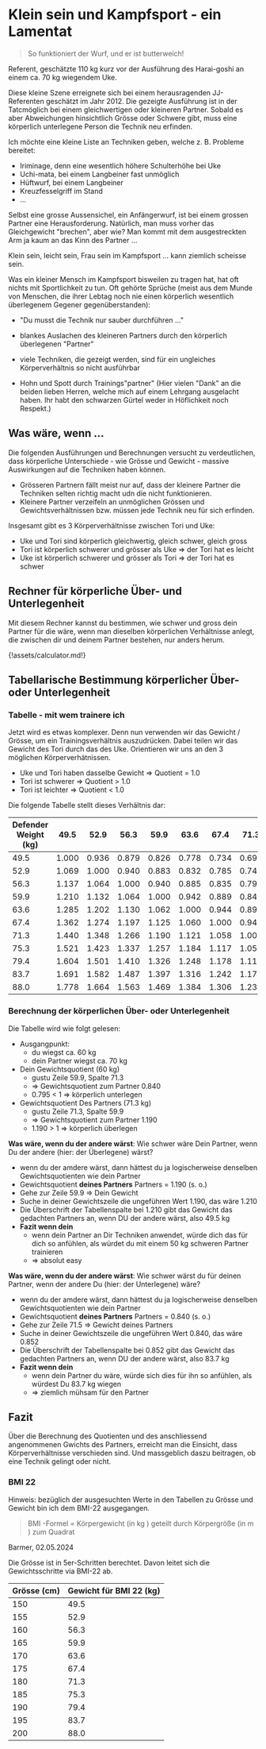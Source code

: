 # Klein sein und Kampfsport - ein Lamentat

> So funktioniert der Wurf, und er ist butterweich!

Referent, geschätzte 110 kg kurz vor der Ausführung des Harai-goshi an einem ca. 70 kg wiegendem Uke.

Diese kleine Szene erreignete sich bei einem herausragenden JJ-Referenten geschätzt im Jahr 2012.
Die gezeigte Ausführung ist in der Tatcmöglich bei einem gleichwertigen oder kleineren Partner.
Sobald es aber Abweichungen hinsichtlich Grösse oder Schwere gibt, muss eine körperlich unterlegene Person die Technik neu erfinden.

Ich möchte eine kleine Liste an Techniken geben, welche z. B. Probleme bereitet:

* Iriminage, denn eine wesentlich höhere Schulterhöhe bei Uke
* Uchi-mata, bei einem Langbeiner fast unmöglich
* Hüftwurf, bei einem Langbeiner
* Kreuzfesselgriff im Stand
* ...

Selbst eine grosse Aussensichel, ein Anfängerwurf, ist bei einem grossen Partner eine Herausforderung.
Natürlich, man muss vorher das Gleichgewicht "brechen", aber wie?
Man kommt mit dem ausgestreckten Arm ja kaum an das Kinn des Partner ...

Klein sein, leicht sein, Frau sein im Kampfsport  ... kann ziemlich scheisse sein.

Was ein kleiner Mensch im Kampfsport bisweilen zu tragen hat, hat oft nichts mit Sportlichkeit zu tun.
Oft gehörte Sprüche (meist aus dem Munde von Menschen, die ihrer Lebtag noch nie einen körperlich wesentlich überlegenem Gegener gegenüberstanden):

* "Du musst die Technik nur sauber durchführen ..."
* blankes Auslachen des kleineren Partners durch den körperlich überlegenen "Partner"

* viele Techniken, die gezeigt werden, sind für ein ungleiches Körperverhältnis so nicht ausführbar
* Hohn und Spott durch Trainings"partner" (Hier vielen "Dank" an die beiden lieben Herren, welche mich auf einem Lehrgang ausgelacht haben. Ihr habt den schwarzen Gürtel weder in Höflichkeit noch Respekt.)

## Was wäre, wenn ...

Die folgenden Ausführungen und Berechnungen versucht zu verdeutlichen, dass körperliche Unterschiede - wie Grösse und Gewicht - massive Auswirkungen auf die Techniken haben können.

* Grösseren Partnern fällt meist nur auf, dass der kleinere Partner die Techniken selten richtig macht udn die nicht funktionieren.
* Kleinere Partner verzeifeln an unmöglichen Grössen und Gewichtsverhältnissen bzw. müssen jede Technik neu für sich erfinden.

Insgesamt gibt es 3 Körperverhältnisse zwischen Tori und Uke:

* Uke und Tori sind körperlich gleichwertig, gleich schwer, gleich gross
* Tori ist körperlich schwerer und grösser als Uke => der Tori hat es leicht
* Uke ist körperlich schwerer und grösser als Tori => der Tori hat es schwer

## Rechner für körperliche Über- und Unterlegenheit

Mit diesem Rechner kannst du bestimmen, wie schwer und gross dein Partner für die wäre, wenn man dieselben körperlichen Verhältnisse anlegt, die zwischen dir und deinem Partner bestehen, nur anders herum.

{!assets/calculator.md!}

## Tabellarische Bestimmung körperlicher Über- oder Unterlegenheit

### Tabelle - mit wem trainere ich

Jetzt wird es etwas komplexer. Denn nun verwenden wir das Gewicht / Grösse, um ein Trainingsverhältnis auszudrücken. Dabei teilen wir das Gewicht des Tori durch das des Uke.
Orientieren wir uns an den 3 möglichen Körperverhätnissen.

* Uke und Tori haben dasselbe Gewicht => Quotient = 1.0
* Tori ist schwerer => Quotient > 1.0
* Tori ist leichter => Quotient < 1.0

Die folgende Tabelle stellt dieses Verhältnis dar:

| Defender Weight (kg) | 49.5  | 52.9  | 56.3  | 59.9  | 63.6  | 67.4  | 71.3  | 75.3  | 79.4  | 83.7  | 88.0  |
|----------------------|-------|-------|-------|-------|-------|-------|-------|-------|-------|-------|-------|
| 49.5                 | 1.000 | 0.936 | 0.879 | 0.826 | 0.778 | 0.734 | 0.694 | 0.657 | 0.623 | 0.591 | 0.563 |
| 52.9                 | 1.069 | 1.000 | 0.940 | 0.883 | 0.832 | 0.785 | 0.742 | 0.703 | 0.666 | 0.632 | 0.601 |
| 56.3                 | 1.137 | 1.064 | 1.000 | 0.940 | 0.885 | 0.835 | 0.790 | 0.748 | 0.709 | 0.673 | 0.640 |
| 59.9                 | 1.210 | 1.132 | 1.064 | 1.000 | 0.942 | 0.889 | 0.840 | 0.795 | 0.754 | 0.716 | 0.681 |
| 63.6                 | 1.285 | 1.202 | 1.130 | 1.062 | 1.000 | 0.944 | 0.892 | 0.845 | 0.801 | 0.760 | 0.723 |
| 67.4                 | 1.362 | 1.274 | 1.197 | 1.125 | 1.060 | 1.000 | 0.945 | 0.895 | 0.849 | 0.805 | 0.766 |
| 71.3                 | 1.440 | 1.348 | 1.266 | 1.190 | 1.121 | 1.058 | 1.000 | 0.947 | 0.898 | 0.852 | 0.810 |
| 75.3                 | 1.521 | 1.423 | 1.337 | 1.257 | 1.184 | 1.117 | 1.056 | 1.000 | 0.948 | 0.900 | 0.856 |
| 79.4                 | 1.604 | 1.501 | 1.410 | 1.326 | 1.248 | 1.178 | 1.114 | 1.054 | 1.000 | 0.949 | 0.902 |
| 83.7                 | 1.691 | 1.582 | 1.487 | 1.397 | 1.316 | 1.242 | 1.174 | 1.112 | 1.054 | 1.000 | 0.951 |
| 88.0                 | 1.778 | 1.664 | 1.563 | 1.469 | 1.384 | 1.306 | 1.234 | 1.169 | 1.108 | 1.051 | 1.000 |

### Berechnung der körperlichen Über- oder Unterlegenheit

Die Tabelle wird wie folgt gelesen:

* Ausgangpunkt:
  * du wiegst ca. 60 kg
  * dein Partner wiegst ca. 70 kg
* Dein Gewichtsquotient (60 kg)
  * gustu Zeile 59.9, Spalte 71.3
  * => Gewichtsquotient zum Partner 0.840
  * 0.795 < 1 => körperlich unterlegen
* Gewichtsquotient Des Partners (71.3 kg)
  * gustu Zeile 71.3, Spalte 59.9
  * => Gewichtsquotient zum Partner 1.190
  * 1.190 > 1 => körperlich überlegen

**Was wäre, wenn du der andere wärst**: Wie schwer wäre Dein Partner, wenn Du der andere (hier: der Überlegene) wärst?

* wenn du der amdere wärst, dann hättest du ja logischerweise denselben Gewichtsquotienten wie dein Partner
* Gewichtsquotient **deines Partners** Partners = 1.190 (s. o.)
* Gehe zur Zeile 59.9 => Dein Gewicht
* Suche in deiner Gewichtszeile die ungeführen Wert 1.190, das wäre 1.210
* Die Überschrift der Tabellenspalte bei 1.210 gibt das Gewicht das gedachten Partners an, wenn DU der andere wärst, also 49.5 kg
* **Fazit wenn dein**
  * wenn dein Partner an Dir Techniken anwendet, würde dich das für dich so anfühlen, als würdet du mit einem 50 kg schweren Partner trainieren
  * => absolut easy

**Was wäre, wenn du der andere wärst**: Wie schwer wärst du für deinen Partner, wenn der andere Du (hier: der Unterlegene) wäre?

* wenn du der amdere wärst, dann hättest du ja logischerweise denselben Gewichtsquotienten wie dein Partner
* Gewichtsquotient **deines Partners** Partners = 0.840 (s. o.)
* Gehe zur Zeile 71.5 => Gewicht deines Partners
* Suche in deiner Gewichtszeile die ungeführen Wert 0.840, das wäre 0.852
* Die Überschrift der Tabellenspalte bei 0.852 gibt das Gewicht das gedachten Partners an, wenn DU der andere wärst, also 83.7 kg
* **Fazit wenn dein**
  * wenn dein Partner du wäre, würde sich dies für ihn so anfühlen, als würdest Du 83.7 kg wiegen
  * => ziemlich mühsam für den Partner

## Fazit

Über die Berechnung des Quotienten und des anschliessend angenommenen Gwichts des Partners, erreicht man die Einsicht, dass Körperverhältnisse verschieden sind.
Und massgeblich daszu beitragen, ob eine Technik gelingt oder nicht.

### BMI 22

Hinweis: bezüglich der ausgesuchten Werte in den Tabellen zu Grösse und Gewicht bin ich dem BMI-22 ausgegangen.

> BMI -Formel = Körpergewicht (in kg ) geteilt durch Körpergröße (in m ) zum Quadrat

Barmer, 02.05.2024

Die Grösse ist in 5er-Schritten berechtet. Davon leitet sich die Gewichtsschritte via BMI-22 ab.

| Grösse (cm) | Gewicht für BMI 22 (kg) |
|-------------|-------------------------|
| 150         | 49.5                    |
| 155         | 52.9                    |
| 160         | 56.3                    |
| 165         | 59.9                    |
| 170         | 63.6                    |
| 175         | 67.4                    |
| 180         | 71.3                    |
| 185         | 75.3                    |
| 190         | 79.4                    |
| 195         | 83.7                    |
| 200         | 88.0                    |
